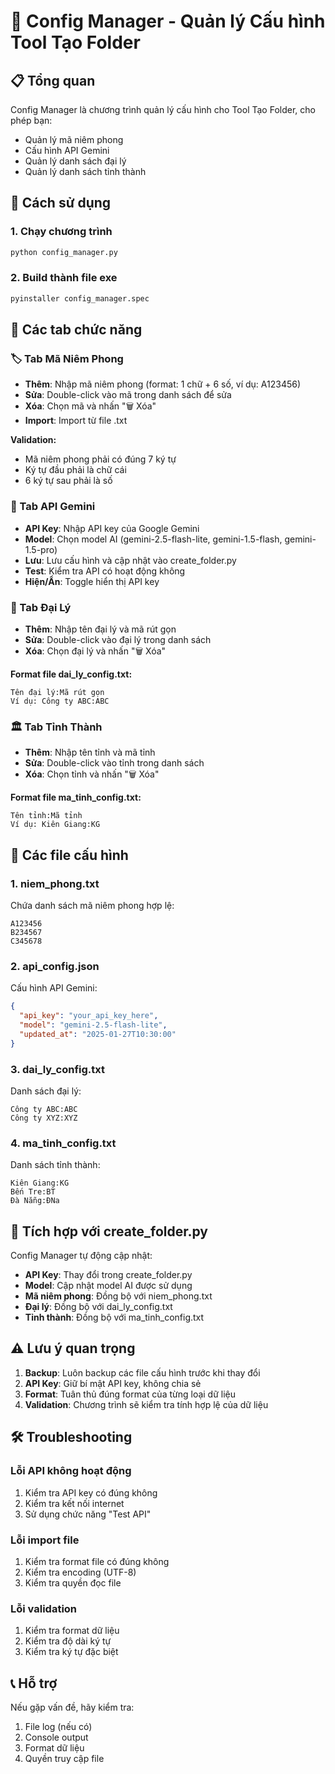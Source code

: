 # 🔧 Config Manager - Quản lý Cấu hình Tool Tạo Folder

## 📋 Tổng quan
Config Manager là chương trình quản lý cấu hình cho Tool Tạo Folder, cho phép bạn:
- Quản lý mã niêm phong
- Cấu hình API Gemini
- Quản lý danh sách đại lý
- Quản lý danh sách tỉnh thành

## 🚀 Cách sử dụng

### 1. Chạy chương trình
```bash
python config_manager.py
```

### 2. Build thành file exe
```bash
pyinstaller config_manager.spec
```

## 📁 Các tab chức năng

### 🏷️ Tab Mã Niêm Phong
- **Thêm**: Nhập mã niêm phong (format: 1 chữ + 6 số, ví dụ: A123456)
- **Sửa**: Double-click vào mã trong danh sách để sửa
- **Xóa**: Chọn mã và nhấn "🗑️ Xóa"
- **Import**: Import từ file .txt

**Validation:**
- Mã niêm phong phải có đúng 7 ký tự
- Ký tự đầu phải là chữ cái
- 6 ký tự sau phải là số

### 🤖 Tab API Gemini
- **API Key**: Nhập API key của Google Gemini
- **Model**: Chọn model AI (gemini-2.5-flash-lite, gemini-1.5-flash, gemini-1.5-pro)
- **Lưu**: Lưu cấu hình và cập nhật vào create_folder.py
- **Test**: Kiểm tra API có hoạt động không
- **Hiện/Ẩn**: Toggle hiển thị API key

### 🏢 Tab Đại Lý
- **Thêm**: Nhập tên đại lý và mã rút gọn
- **Sửa**: Double-click vào đại lý trong danh sách
- **Xóa**: Chọn đại lý và nhấn "🗑️ Xóa"

**Format file dai_ly_config.txt:**
```
Tên đại lý:Mã rút gọn
Ví dụ: Công ty ABC:ABC
```

### 🏛️ Tab Tỉnh Thành
- **Thêm**: Nhập tên tỉnh và mã tỉnh
- **Sửa**: Double-click vào tỉnh trong danh sách
- **Xóa**: Chọn tỉnh và nhấn "🗑️ Xóa"

**Format file ma_tinh_config.txt:**
```
Tên tỉnh:Mã tỉnh
Ví dụ: Kiên Giang:KG
```

## 📂 Các file cấu hình

### 1. niem_phong.txt
Chứa danh sách mã niêm phong hợp lệ:
```
A123456
B234567
C345678
```

### 2. api_config.json
Cấu hình API Gemini:
```json
{
  "api_key": "your_api_key_here",
  "model": "gemini-2.5-flash-lite",
  "updated_at": "2025-01-27T10:30:00"
}
```

### 3. dai_ly_config.txt
Danh sách đại lý:
```
Công ty ABC:ABC
Công ty XYZ:XYZ
```

### 4. ma_tinh_config.txt
Danh sách tỉnh thành:
```
Kiên Giang:KG
Bến Tre:BT
Đà Nẵng:ĐNa
```

## 🔄 Tích hợp với create_folder.py

Config Manager tự động cập nhật:
- **API Key**: Thay đổi trong create_folder.py
- **Model**: Cập nhật model AI được sử dụng
- **Mã niêm phong**: Đồng bộ với niem_phong.txt
- **Đại lý**: Đồng bộ với dai_ly_config.txt
- **Tỉnh thành**: Đồng bộ với ma_tinh_config.txt

## ⚠️ Lưu ý quan trọng

1. **Backup**: Luôn backup các file cấu hình trước khi thay đổi
2. **API Key**: Giữ bí mật API key, không chia sẻ
3. **Format**: Tuân thủ đúng format của từng loại dữ liệu
4. **Validation**: Chương trình sẽ kiểm tra tính hợp lệ của dữ liệu

## 🛠️ Troubleshooting

### Lỗi API không hoạt động
1. Kiểm tra API key có đúng không
2. Kiểm tra kết nối internet
3. Sử dụng chức năng "Test API"

### Lỗi import file
1. Kiểm tra format file có đúng không
2. Kiểm tra encoding (UTF-8)
3. Kiểm tra quyền đọc file

### Lỗi validation
1. Kiểm tra format dữ liệu
2. Kiểm tra độ dài ký tự
3. Kiểm tra ký tự đặc biệt

## 📞 Hỗ trợ
Nếu gặp vấn đề, hãy kiểm tra:
1. File log (nếu có)
2. Console output
3. Format dữ liệu
4. Quyền truy cập file
